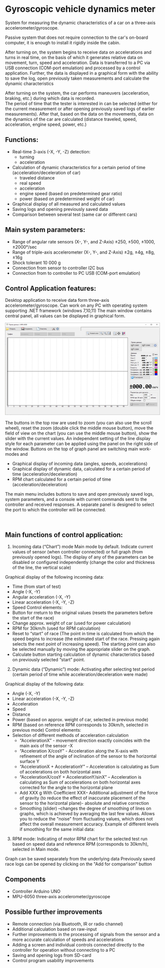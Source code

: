 # Gyroscopic vehicle dynamics meter

System for measuring the dynamic characteristics of a car on a three-axis accelerometer/gyroscope.

Passive system that does not require connection to the car's on-board computer, it is enough to install it rigidly inside the cabin.

After turning on, the system begins to receive data on accelerations and turns in real time, on the basis of which it generates relative data on movement, turn, speed and acceleration. 
Data is transferred to a PC via USB connection (COM-port emulation) and processed by a control application. 
Further, the data is displayed in a graphical form with the ability to save the log, open previously taken measurements and calculate the dynamic characteristics

After turning on the system, the car performs maneuvers (acceleration, braking, etc.) during which data is recorded.  
The period of time that the tester is interested in can be selected (either for the current measurement or after opening previously saved logs of earlier measurements).
After that, based on the data on the movements, data on the dynamics of the car are calculated (distance traveled, speed, acceleration, engine speed, power, etc.)

## Functions:

* Real-time 3-axis (-X, -Y, -Z) detection: 
  - turning
  - acceleration
* Calculation of dynamic characteristics for a certain period of time (acceleration/deceleration of car)
  - traveled distance
  - real speed
  - acceleration
  - engine speed (based on predetermined gear ratio)
  - power (based on predetermined weight of car)
* Graphical display of all measured and calculated values
* Saving logs and opening previously saved data 
* Comparison between several test (same car or different cars) 

## Main system parameters:

* Range of angular rate sensors (X-, Y-, and Z-Axis)		±250, ±500, ±1000, ±2000°/sec
* Range of triple-axis accelerometer (X-, Y-, and Z-Axis)	±2g, ±4g, ±8g, ±16g
* Shock tolerant 						10 000 g 
* Connection from sensor to controller				I2C bus
* Connection from to controller to PC				USB (COM-port emulation)

## Control Application features:
Desktop application to receive data form three-axis accelerometer/gyroscope.
Can work on any PC with operating system supporting .NET framework (windows 7,10,11)
The main window contains central panel, all values can be displayed in graphical form.

![Main window of control application](https://github.com/Brabn/GyroscopicMeter/blob/main/Photo/GyroControl.Control_application.png)

The buttons in the top row are used to zoom (you can also use the scroll wheel), reset the zoom (double click the middle mouse button), move the field of view on the chart (you can use the middle mouse button), show the slider with the current values.
An independent setting of the line display style for each parameter can be applied using the panel on the right side of the window.
Buttons on the top of graph panel are switching main work-modes and 
* Graphical display of incoming data (angles, speeds, accelerations)
* Graphical display of dynamic data, calculated for a certain period of time (acceleration/deceleration)
* RPM chart calculated for a certain period of time (acceleration/deceleration)

The main menu includes buttons to save and open previously saved logs, system parameters, and a console with current commands sent to the controller and received responses.
A separate panel is designed to select the port to which the controller will be connected.

 
## Main functions of control application:
1.	Incoming data (“Chart”) mode
Main mode by default. Indicate current values of sensor (when controller connected) or full graph (from previously opened logs). The display of any of the parameters can be disabled or configured independently (change the color and thickness of the line, the vertical scale)
 
Graphical display of the following incoming data:
* Time (from start of test)
* Angle (-X, -Y)
* Angular acceleration (-X, -Y)
* Linear acceleration (-X, -Y, -Z)
* Speed 
Control elements:
* Button for rreturn to the original values (resets the parameters before the start of the race)
* Change approx. weight of car (used for power calculation)
* RPM for 30km/h (used for RPM calculation)
* Reset to “start” of race (The point in time is calculated from which the speed begins to increase (the estimated start of the race. Pressing again selects the next point of increasing speed). The starting point can also be selected manually by moving the appropriate slider on the graph.
* Calculate button starting calculation of dynamic characteristics based on previously selected “start” point.


 
2.	Dynamic data (“Dynamic”) mode:
Activating after selecting test period (certain period of time while acceleration/deceleration were made)
 
Graphical display of the following data:
* Angle (-X, -Y)
* Linear acceleration (-X, -Y, -Z)
* Acceleration
* Speed
* Distance
* Power (based on approx. weight of car, selected in previous mode)
* RPM (based on reference RPM corresponds to 30km/h, selected in previous mode)
Control elements:
* Selection of different methods of acceleration calculation
  - “AccelerationX” - movement direction exactly coincides with the main axis of the sensor -X
  - “Acceleration X/cosY” - Acceleration along the X-axis with refinement of the angle of inclination of the sensor to the horizontal surface Y
  - “AccelerationX + AccelerationY” – Acceleration is calculating as  Sum of accelerations on both horizontal axes
  - “AccelerationX/cosY + AccelerationY/sinX” – Acceleration is calculating as  Sum of accelerations on both horizontal axes corrected for the angle to the horizontal plane
  - Add XXX g With Coefficient XXX– Additional adjustment of the force of gravity (to reduce the effect of inaccurate placement of the sensor to the horizontal plane)- absolute and relative correction
  - Smoothing (slider) –changes the degree of smoothing of lines on graphs, which is achieved by averaging the last few values. Allows you to reduce the "noise" from fluctuating values, which does not affect the overall measurement accuracy.
Example of different levels if smoothing for the same initial data:
 

3.	RPM mode:
Indicating of motor RPM chart for the selected test run based on speed data and reference RPM (corresponds to 30km/h), selected in Main mode.
 
Graph can be saved separately from the underlying data
Previously saved race logs can be opened by clicking on the "Add for comparison" button

## Components

* Controller Arduino UNO                 
* MPU-6050 three-axis accelerometer/gyroscope 

## Possible further improvements

* Remote connection (via Bluetooth, IR or radio channel)
* Additional calculation based on raw-input
* Further improvements in the processing of signals from the sensor and a more accurate calculation of speeds and accelerations
* Adding a screen and individual controls connected directly to the controller for operation without connecting to a PC
* Saving and opening logs from SD-card
* Control program usability improvements

